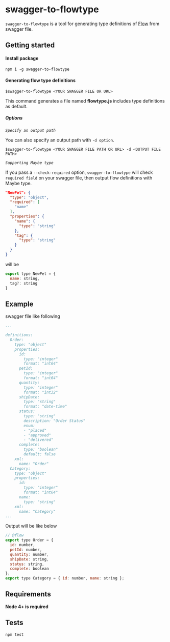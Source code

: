 # swagger-to-flowtype

`swagger-to-flowtype` is a tool for generating type definitions of [Flow](https://flow.org/) from swagger file.

## Getting started

#### Install package

`npm i -g swagger-to-flowtype`

#### Generating flow type definitions

`$swagger-to-flowtype <YOUR SWAGGER FILE OR URL>`

This command generates a file named **flowtype.js** includes type definitions as default.  

##### Options

*`Specify an output path`*

You can also specify an output path with `-d option`.

`$swagger-to-flowtype <YOUR SWAGGER FILE PATH OR URL> -d <OUTPUT FILE PATH>` 

*`Supporting Maybe type`*

If you pass a `--check-required` option, `swagger-to-flowtype` will check `required field` on your swagger file, then output flow definitions with Maybe type.

```json
"NewPet": {
  "type": "object",
  "required": [
    "name"
  ],
  "properties": {
    "name": {
      "type": "string"
    },
    "tag": {
      "type": "string"
    }
  }
}
```

will be

```js
export type NewPet = {
  name: string,
  tag?: string
}
```


## Example

swagger file like following 

```yaml
...

definitions:
  Order:
    type: "object"
    properties:
      id:
        type: "integer"
        format: "int64"
      petId:
        type: "integer"
        format: "int64"
      quantity:
        type: "integer"
        format: "int32"
      shipDate:
        type: "string"
        format: "date-time"
      status:
        type: "string"
        description: "Order Status"
        enum:
        - "placed"
        - "approved"
        - "delivered"
      complete:
        type: "boolean"
        default: false
    xml:
      name: "Order"
  Category:
    type: "object"
    properties:
      id:
        type: "integer"
        format: "int64"
      name:
        type: "string"
    xml:
      name: "Category"
...

```

Output will be like below

```js
// @flow
export type Order = {
  id: number,
  petId: number,
  quantity: number,
  shipDate: string,
  status: string,
  complete: boolean
};
export type Category = { id: number, name: string };

```

## Requirements

**Node 4+ is required**

## Tests

`npm test`

